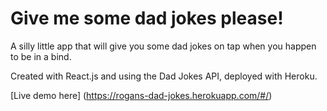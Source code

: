 # Give me some dad jokes please!

A silly little app that will give you some dad jokes on tap when you happen to be in a bind.

Created with React.js and using the Dad Jokes API, deployed with Heroku.

[Live demo here] (https://rogans-dad-jokes.herokuapp.com/#/)
